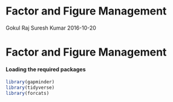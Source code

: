 Factor and Figure Management
================
Gokul Raj Suresh Kumar
2016-10-20

Factor and Figure Management
============================

#### Loading the required packages

``` r
library(gapminder)
library(tidyverse)
library(forcats)
```
